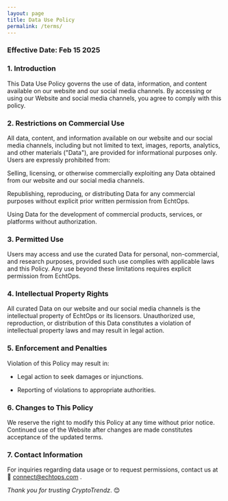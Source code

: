 ```yaml
---
layout: page
title: Data Use Policy
permalink: /terms/
---
```


### Effective Date: Feb 15 2025

### 1. Introduction  
This Data Use Policy governs the use of data, information, and content available on our website and our social media channels. By accessing or using our Website and social media channels, you agree to comply with this policy.

### 2. Restrictions on Commercial Use  
All data, content, and information available on our website and our social media channels, including but not limited to text, images, reports, analytics, and other materials ("Data"), are provided for informational purposes only. Users are expressly prohibited from:

Selling, licensing, or otherwise commercially exploiting any Data obtained from our website and our social media channels.

Republishing, reproducing, or distributing Data for any commercial purposes without explicit prior written permission from EchtOps.

Using Data for the development of commercial products, services, or platforms without authorization.

### 3. Permitted Use  
Users may access and use the curated Data for personal, non-commercial, and research purposes, provided such use complies with applicable laws and this Policy. Any use beyond these limitations requires explicit permission from EchtOps.

### 4. Intellectual Property Rights  
All curated Data on our website and our social media channels is the intellectual property of EchtOps or its licensors. Unauthorized use, reproduction, or distribution of this Data constitutes a violation of intellectual property laws and may result in legal action.

### 5. Enforcement and Penalties  
Violation of this Policy may result in:

 - Legal action to seek damages or injunctions.

 - Reporting of violations to appropriate authorities.

### 6. Changes to This Policy  
We reserve the right to modify this Policy at any time without prior notice. Continued use of the Website after changes are made constitutes acceptance of the updated terms.

### 7. Contact Information  
For inquiries regarding data usage or to request permissions, contact us at  
📧 [connect@echtops.com](mailto:connect@echtops.com) .

*Thank you for trusting CryptoTrendz*. 😊  